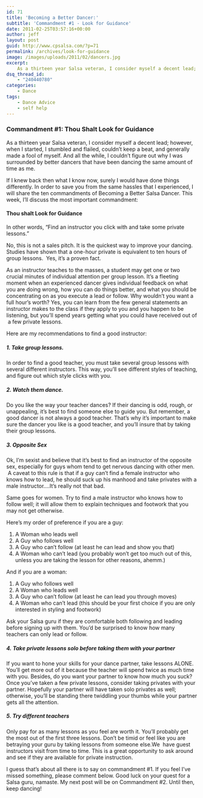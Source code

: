 ```yaml
---
id: 71
title: 'Becoming a Better Dancer:'
subtitle: 'Commandment #1 - Look for Guidance'
date: 2011-02-25T03:57:16+00:00
author: jeff
layout: post
guid: http://www.cpsalsa.com/?p=71
permalink: /archives/look-for-guidance
image: /images/uploads/2011/02/dancers.jpg
excerpt:
    As a thirteen year Salsa veteran, I consider myself a decent lead; however, when I started, I stumbled and flailed, couldn&#8217;t keep a beat, and generally made a fool of myself. And all the while, I couldn&#8217;t figure out why I was surrounded by better dancers that have been dancing the same amount of time as me.
dsq_thread_id:
    - "240440780"
categories:
    - Dance
tags:
    - Dance Advice
    - self help
---
```

### Commandment #1: Thou Shalt Look for Guidance

As a thirteen year Salsa veteran, I consider myself a decent lead; however, when I started, I stumbled and flailed, couldn&#8217;t keep a beat, and generally made a fool of myself. And all the while, I couldn&#8217;t figure out why I was surrounded by better dancers that have been dancing the same amount of time as me.

<!--more-->

If I knew back then what I know now, surely I would have done things differently. In order to save you from the same hassles that I experienced, I will share the ten commandments of Becoming a Better Salsa Dancer. This week, I’ll discuss the most important commandment:

#### Thou shalt Look for Guidance

In other words, &#8220;Find an instructor you click with and take some private lessons.&#8221;

No, this is not a sales pitch. It is the quickest way to improve your dancing. Studies have shown that a one-hour private is equivalent to ten hours of group lessons.  Yes, it’s a proven fact.

As an instructor teaches to the masses, a student may get one or two crucial minutes of individual attention per group lesson. It’s a fleeting moment when an experienced dancer gives individual feedback on what you are doing wrong, how you can do things better, and what you should be concentrating on as you execute a lead or follow. Why wouldn&#8217;t you want a full hour&#8217;s worth? Yes, you can learn from the few general statements an instructor makes to the class if they apply to you and you happen to be listening, but you&#8217;ll spend years getting what you could have received out of  a few private lessons.

Here are my recommendations to find a good instructor:

##### 1. Take group lessons.

In order to find a good teacher, you must take several group lessons with several different instructors. This way, you’ll see different styles of teaching, and figure out which style clicks with you.

##### 2. Watch them dance.

Do you like the way your teacher dances? If their dancing is odd, rough, or unappealing, it’s best to find someone else to guide you. But remember, a good dancer is not always a good teacher. That’s why it’s important to make sure the dancer you like is a good teacher, and you’ll insure that by taking their group lessons.

##### 3. Opposite Sex

Ok, I’m sexist and believe that it’s best to find an instructor of the opposite sex, especially for guys whom tend to get nervous dancing with other men.  A caveat to this rule is that if a guy can’t find a female instructor who knows how to lead, he should suck up his manhood and take privates with a male instructor….It’s really not that bad.

Same goes for women. Try to find a male instructor who knows how to follow well; it will allow them to explain techniques and footwork that you may not get otherwise.

Here’s my order of preference if you are a guy:

1. A Woman who leads well
2. A Guy who follows well
3. A Guy who can’t follow (at least he can lead and show you that)
4. A Woman who can’t lead (you probably won’t get too much out of this, unless you are taking the lesson for other reasons, ahemm.)

And if you are a woman:

1. A Guy who follows well
2. A Woman who leads well
3. A Guy who can’t follow (at least he can lead you through moves)
4. A Woman who can’t lead (this should be your first choice if you are only interested in styling and footwork)

Ask your Salsa guru if they are comfortable both following and leading before signing up with them. You’d be surprised to know how many teachers can only lead or follow.

##### 4. Take private lessons solo before taking them with your partner

If you want to hone your skills for your dance partner, take lessons ALONE. You’ll get more out of it because the teacher will spend twice as much time with you. Besides, do you want your partner to know how much you suck? Once you’ve taken a few private lessons, consider taking privates with your partner. Hopefully your partner will have taken solo privates as well; otherwise, you’ll be standing there twiddling your thumbs while your partner gets all the attention.

##### 5. Try different teachers

Only pay for as many lessons as you feel are worth it. You’ll probably get the most out of the first three lessons. Don’t be timid or feel like you are betraying your guru by taking lessons from someone else.We  have guest instructors visit from time to time. This is a great opportunity to ask around and see if they are available for private instruction.

I guess that’s about all there is to say on commandment #1. If you feel I&#8217;ve missed something, please comment below. Good luck on your quest for a Salsa guru, namaste. My next post will be on Commandment #2. Until then, keep dancing!